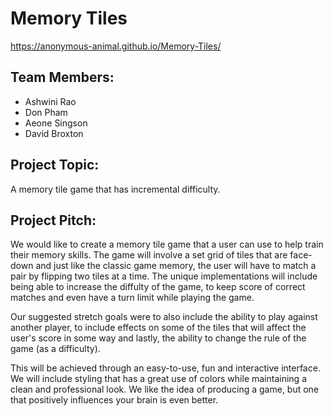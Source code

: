 
# Memory Tiles
https://anonymous-animal.github.io/Memory-Tiles/

## Team Members:
* Ashwini Rao
* Don Pham
* Aeone Singson
* David Broxton

## Project Topic:

A memory tile game that has incremental difficulty.

## Project Pitch:

We would like to create a memory tile game that a user can use to help train their memory skills.
The game will involve a set grid of tiles that are face-down and just like the classic game memory,
the user will have to match a pair by flipping two tiles at a time. 
The unique implementations will include being able to increase the diffulty of the game, to keep score of
correct matches and even have a turn limit while playing the game. 

Our suggested stretch goals were to also include the ability to play against another player, to
include effects on some of the tiles that will affect the user's score in some way and lastly,
the ability to change the rule of the game (as a difficulty).

This will be achieved through an easy-to-use, fun and interactive interface.
We will include styling that has a great use of colors while maintaining a clean and professional look.
We like the idea of producing a game, but one that positively influences your brain is even better.

